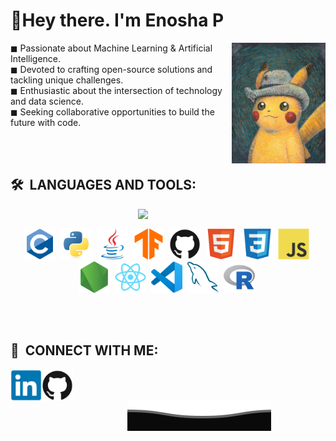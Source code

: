 # 👋Hey there. I'm Enosha P

<img src="https://github.com/vasanthv07/Resources/blob/main/Resources/vg_art.jpg" width="150" align="right" />
◼ Passionate about Machine Learning & Artificial Intelligence.<br>
◼ Devoted to crafting open-source solutions and tackling unique challenges.<br>
◼ Enthusiastic about the intersection of technology and data science.<br>
◼ Seeking collaborative opportunities to build the future with code.<br>

<br><br>


## 🛠 &nbsp;LANGUAGES AND TOOLS:
<img src="https://media.giphy.com/media/fEa9KJiQ45f4LMdq9g/giphy-downsized-large.gif" width="300" img align="right"/>
<br>
<p align="center">
<img src="https://github.com/devicons/devicon/blob/master/icons/c/c-original.svg" alt="C" width="50" height="50"/>&nbsp;
<img src="https://github.com/devicons/devicon/blob/master/icons/python/python-original.svg" alt="Python" width="50" height="50"/>&nbsp;
<img src="https://github.com/devicons/devicon/blob/master/icons/java/java-original.svg" alt="Java" width="50" height="50"/>&nbsp;
<img src="https://github.com/devicons/devicon/blob/master/icons/tensorflow/tensorflow-original.svg" alt="TensorFlow" width="50" height="50"/>&nbsp;
<img src="https://github.com/devicons/devicon/blob/master/icons/github/github-original.svg" alt="Github" width="50" height="50"/>&nbsp;
<img src="https://github.com/devicons/devicon/blob/master/icons/html5/html5-original.svg" alt="HTML5" width="50" height="50"/>&nbsp;
<img src="https://github.com/devicons/devicon/blob/master/icons/css3/css3-original.svg" alt="CSS3" width="50" height="50"/>&nbsp;
<img src="https://github.com/devicons/devicon/blob/master/icons/javascript/javascript-original.svg" alt="JavaScript" width="50" height="50"/>&nbsp;
<img src="https://github.com/devicons/devicon/blob/master/icons/nodejs/nodejs-original.svg" alt="Node.js" width="50" height="50"/>&nbsp;
<img src="https://github.com/devicons/devicon/blob/master/icons/react/react-original.svg" alt="React" width="50" height="50"/>&nbsp;
<img src="https://github.com/devicons/devicon/blob/master/icons/vscode/vscode-original.svg" alt="VSCode" width="50" height="50"/>&nbsp;
<img src="https://github.com/devicons/devicon/blob/master/icons/mysql/mysql-original.svg" alt="MySQL" width="50" height="50"/>&nbsp;
<img src="https://github.com/devicons/devicon/blob/master/icons/r/r-original.svg" alt="R" width="50" height="50"/>&nbsp;
</p>
<br><br>




## 🤝 &nbsp;CONNECT WITH ME:
<a href='https://www.linkedin.com/in/enosha-p-0a1abb211/'><img align='left' alt="LinkedIn" src="https://github.com/devicons/devicon/blob/master/icons/linkedin/linkedin-original.svg" height='50px'/>
<a href='https://github.com/Enosha01'><img align='left' alt="Github" src="https://github.com/devicons/devicon/blob/master/icons/github/github-original.svg" height='50px'/>

<br><br>
  
<p align="center">
        <img src="https://github.com/v-vasanth/items/blob/main/Bottom.svg"/>
</p>
